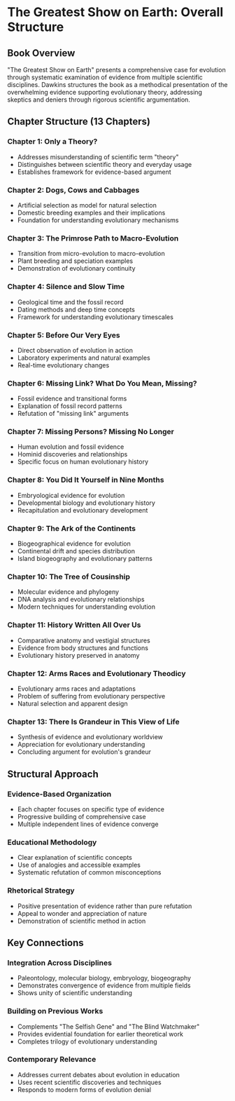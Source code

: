 # The Greatest Show on Earth: Overall Structure

## Book Overview

"The Greatest Show on Earth" presents a comprehensive case for evolution through systematic examination of evidence from multiple scientific disciplines. Dawkins structures the book as a methodical presentation of the overwhelming evidence supporting evolutionary theory, addressing skeptics and deniers through rigorous scientific argumentation.

## Chapter Structure (13 Chapters)

### **Chapter 1: Only a Theory?**
- Addresses misunderstanding of scientific term "theory"
- Distinguishes between scientific theory and everyday usage
- Establishes framework for evidence-based argument

### **Chapter 2: Dogs, Cows and Cabbages**
- Artificial selection as model for natural selection
- Domestic breeding examples and their implications
- Foundation for understanding evolutionary mechanisms

### **Chapter 3: The Primrose Path to Macro-Evolution**
- Transition from micro-evolution to macro-evolution
- Plant breeding and speciation examples
- Demonstration of evolutionary continuity

### **Chapter 4: Silence and Slow Time**
- Geological time and the fossil record
- Dating methods and deep time concepts
- Framework for understanding evolutionary timescales

### **Chapter 5: Before Our Very Eyes**
- Direct observation of evolution in action
- Laboratory experiments and natural examples
- Real-time evolutionary changes

### **Chapter 6: Missing Link? What Do You Mean, Missing?**
- Fossil evidence and transitional forms
- Explanation of fossil record patterns
- Refutation of "missing link" arguments

### **Chapter 7: Missing Persons? Missing No Longer**
- Human evolution and fossil evidence
- Hominid discoveries and relationships
- Specific focus on human evolutionary history

### **Chapter 8: You Did It Yourself in Nine Months**
- Embryological evidence for evolution
- Developmental biology and evolutionary history
- Recapitulation and evolutionary development

### **Chapter 9: The Ark of the Continents**
- Biogeographical evidence for evolution
- Continental drift and species distribution
- Island biogeography and evolutionary patterns

### **Chapter 10: The Tree of Cousinship**
- Molecular evidence and phylogeny
- DNA analysis and evolutionary relationships
- Modern techniques for understanding evolution

### **Chapter 11: History Written All Over Us**
- Comparative anatomy and vestigial structures
- Evidence from body structures and functions
- Evolutionary history preserved in anatomy

### **Chapter 12: Arms Races and Evolutionary Theodicy**
- Evolutionary arms races and adaptations
- Problem of suffering from evolutionary perspective
- Natural selection and apparent design

### **Chapter 13: There Is Grandeur in This View of Life**
- Synthesis of evidence and evolutionary worldview
- Appreciation for evolutionary understanding
- Concluding argument for evolution's grandeur

## Structural Approach

### **Evidence-Based Organization**
- Each chapter focuses on specific type of evidence
- Progressive building of comprehensive case
- Multiple independent lines of evidence converge

### **Educational Methodology**
- Clear explanation of scientific concepts
- Use of analogies and accessible examples
- Systematic refutation of common misconceptions

### **Rhetorical Strategy**
- Positive presentation of evidence rather than pure refutation
- Appeal to wonder and appreciation of nature
- Demonstration of scientific method in action

## Key Connections

### **Integration Across Disciplines**
- Paleontology, molecular biology, embryology, biogeography
- Demonstrates convergence of evidence from multiple fields
- Shows unity of scientific understanding

### **Building on Previous Works**
- Complements "The Selfish Gene" and "The Blind Watchmaker"
- Provides evidential foundation for earlier theoretical work
- Completes trilogy of evolutionary understanding

### **Contemporary Relevance**
- Addresses current debates about evolution in education
- Uses recent scientific discoveries and techniques
- Responds to modern forms of evolution denial